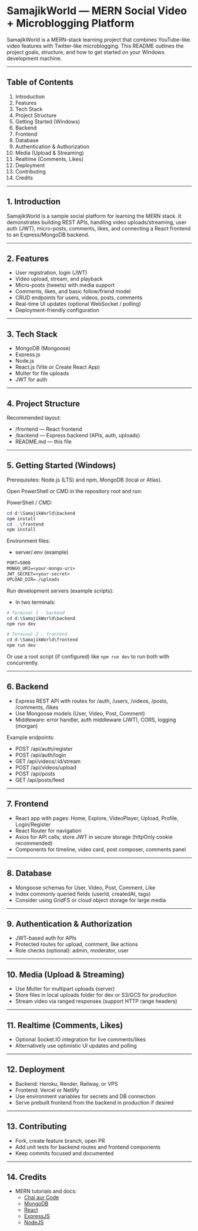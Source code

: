 # SamajikWorld — MERN Social Video + Microblogging Platform

SamajikWorld is a MERN-stack learning project that combines YouTube-like video features with Twitter-like microblogging. This README outlines the project goals, structure, and how to get started on your Windows development machine.

---

## Table of Contents

1. Introduction
2. Features
3. Tech Stack
4. Project Structure
5. Getting Started (Windows)
6. Backend
7. Frontend
8. Database
9. Authentication & Authorization
10. Media (Upload & Streaming)
11. Realtime (Comments, Likes)
12. Deployment
13. Contributing
14. Credits

---

## 1. Introduction

SamajikWorld is a sample social platform for learning the MERN stack. It demonstrates building REST APIs, handling video uploads/streaming, user auth (JWT), micro-posts, comments, likes, and connecting a React frontend to an Express/MongoDB backend.

---

## 2. Features

- User registration, login (JWT)
- Video upload, stream, and playback
- Micro-posts (tweets) with media support
- Comments, likes, and basic follow/friend model
- CRUD endpoints for users, videos, posts, comments
- Real-time UI updates (optional WebSocket / polling)
- Deployment-friendly configuration

---

## 3. Tech Stack

- MongoDB (Mongoose)
- Express.js
- Node.js
- React.js (Vite or Create React App)
- Multer for file uploads
- JWT for auth

---

## 4. Project Structure

Recommended layout:

- /frontend — React frontend
- /backend — Express backend (APIs, auth, uploads)
- README.md — this file

---

## 5. Getting Started (Windows)

Prerequisites: Node.js (LTS) and npm, MongoDB (local or Atlas).

Open PowerShell or CMD in the repository root and run:

PowerShell / CMD:

```powershell
cd d:\SamajikWorld\backend
npm install
cd ..\frontend
npm install
```

Environment files:

- server/.env (example)

```txt
PORT=5000
MONGO_URI=<your-mongo-uri>
JWT_SECRET=<your-secret>
UPLOAD_DIR=./uploads
```

Run development servers (example scripts):

- In two terminals:

```powershell
# Terminal 1 - backend
cd d:\SamajikWorld\backend
npm run dev

# Terminal 2 - frontend
cd d:\SamajikWorld\frontend
npm run dev
```

Or use a root script (if configured) like `npm run dev` to run both with concurrently.

---

## 6. Backend

- Express REST API with routes for /auth, /users, /videos, /posts, /comments, /likes
- Use Mongoose models (User, Video, Post, Comment)
- Middleware: error handler, auth middleware (JWT), CORS, logging (morgan)

Example endpoints:

- POST /api/auth/register
- POST /api/auth/login
- GET /api/videos/:id/stream
- POST /api/videos/upload
- POST /api/posts
- GET /api/posts/feed

---

## 7. Frontend

- React app with pages: Home, Explore, VideoPlayer, Upload, Profile, Login/Register
- React Router for navigation
- Axios for API calls; store JWT in secure storage (httpOnly cookie recommended)
- Components for timeline, video card, post composer, comments panel

---

## 8. Database

- Mongoose schemas for User, Video, Post, Comment, Like
- Index commonly queried fields (userId, createdAt, tags)
- Consider using GridFS or cloud object storage for large media

---

## 9. Authentication & Authorization

- JWT-based auth for APIs
- Protected routes for upload, comment, like actions
- Role checks (optional): admin, moderator, user

---

## 10. Media (Upload & Streaming)

- Use Multer for multipart uploads (server)
- Store files in local uploads folder for dev or S3/GCS for production
- Stream video via ranged responses (support HTTP range headers)

---

## 11. Realtime (Comments, Likes)

- Optional Socket.IO integration for live comments/likes
- Alternatively use optimistic UI updates and polling

---

## 12. Deployment

- Backend: Heroku, Render, Railway, or VPS
- Frontend: Vercel or Netlify
- Use environment variables for secrets and DB connection
- Serve prebuilt frontend from the backend in production if desired

---

## 13. Contributing

- Fork, create feature branch, open PR
- Add unit tests for backend routes and frontend components
- Keep commits focused and documented

---

## 14. Credits

- MERN tutorials and docs:
  - [Chai aur Code](https://www.youtube.com/playlist?list=PLu71SKxNbfoBGh_8p_NS-ZAh6v7HhYqHW)
  - [MongoDB](https://www.mongodb.com/mern-stack)
  - [React](https://react.dev/)
  - [ExpressJS](https://expressjs.com/)
  - [NodeJS](https://nodejs.org/)
